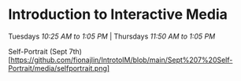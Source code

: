 # Introduction to Interactive Media

Tuesdays *10:25 AM to 1:05 PM* | Thursdays *11:50 AM to 1:05 PM*

Self-Portrait (Sept 7th) [https://github.com/fionajlin/IntrotoIM/blob/main/Sept%207%20Self-Portrait/media/selfportrait.png]
